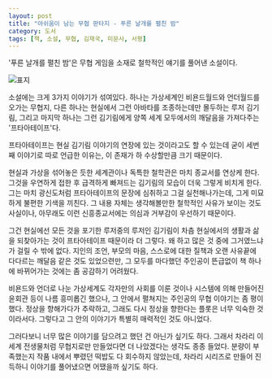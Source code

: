 ```yaml
---
layout: post
title: "아쉬움이 남는 무협 판타지 - 푸른 날개를 펼친 밤"
category: 도서
tags: [책, 소설, 무협, 김재국, 미문사, 서평]
---
```


'푸른 날개를 펼친 밤'은
무협 게임을 소재로 철학적인 얘기를 풀어낸 소설이다.

![표지](https://lh3.googleusercontent.com/T8KAdbAWUpR7vtqRkIz-y6JqggzM-RGck8eU_ljgUYq2D7uKa8uibto4aq7IbzIGyEsbJv-lKR0_uA=s480)

소설에는 크게 3가지 이야기가 섞여있다.
하나는 가상세계인 비욘드월드와 언더월드를 오가는 무협지,
다른 하나는 현실에서 그런 아바타를 조종하는데만 몰두하는 루저 김기림,
그리고 마지막 하나는 그런 김기림에게 양쪽 세계 모두에서의 깨달음을 가져다주는 '프타아테이프'다.

프타아테이프는 현실 김기림 이야기의 연장에 있는 것이라고도 할 수 있는데
굳이 세번째 이야기로 따로 언급한 이유는,
이 존재가 하 수상할만큼 크기 때문이다.

현실과 가상을 섞어놓은 듯한 세계관이나 독특한 철학관은 마치 종교서를 연상케 한다.
그것을 우연하게 접한 후 급격하게 빠져드는 김기림의 모습이 더욱 그렇게 비치게 한다.
그는 마치 광신도처럼 프타아테이프의 문장에 심취하고 그걸 실천해나가는데,
그게 미묘하게 불편한 기색을 끼친다.
그 내용 자체는 생각해볼만한 철학적인 사유가 보이는 것도 사실이나,
아무래도 이런 신흥종교서에는 의심과 거부감이 우선하기 때문이다.

그건 현실에선 모든 것을 포기한 루저중의 루저인 김기림이
차츰 현실에서의 생활과 삶을 되찾아가는 것이 프타아테이프 때문이라 더 그렇다.
왜 하고 많은 것 중에 그거였느냐가 걸릴 수 밖에 없다.
지인의 조언, 부모의 마음, 스스로에 대한 질책과 오랜 사유끝에 다다르는 깨달음 같은 것도 있었으련만,
그 모두를 마다했던 주인공이 뜬급없이 책 하나에 바뀌어가는 것에는 좀 공감하기 어려웠다.

비욘드와 언더로 나눈 가상세계도
각자만의 사회를 이룬 것이나 시스템에 의해 만들어진 윤회관 등이 나름 흥미롭긴 했으나,
그 안에서 펼쳐지는 주인공의 무협 이야기는 좀 평이했다.
정상을 향해가다가 추락하고, 그래도 다시 정상을 향한다는 플롯은 너무 익숙한 것이라서다.
그렇다고 그 안의 이야기가 특별히 매력적인 것도 아니었다.

그러다보니 너무 많은 이야기를 담으려고 했던 건 아닌가 싶기도 하다.
그래서 차라리 이세계 전생물처럼 무협지로만 만들었다면 더 나았겠다는 생각도 종종 들었다.
분량이 부족했는지 작품 내에서 뿌렸던 떡밥도 다 회수하지 않았는데,
차라리 시리즈로 만들어 진득하니 이야기를 풀어냈으면 어땠을까 싶기도 하다.
